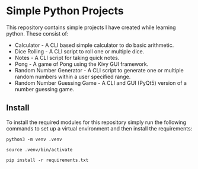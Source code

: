 # Simple Python Projects
This repository contains simple projects I have created while learning python. These consist of:

- Calculator - A CLI based simple calculator to do basic arithmetic.
- Dice Rolling - A CLI script to roll one or multiple dice.
- Notes - A CLI script for taking quick notes.
- Pong - A game of Pong using the Kivy GUI framework.
- Random Number Generator - A CLI script to generate one or multiple random numbers within a user specified range.
- Random Number Guessing Game - A CLI and GUI (PyQt5) version of a number guessing game.

## Install
To install the required modules for this repository simply run the following commands to set up a virtual environment and then install the requirements:
```
python3 -m venv .venv

source .venv/bin/activate

pip install -r requirements.txt
```